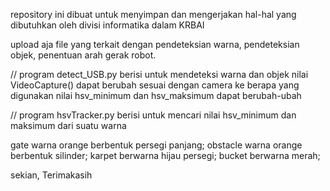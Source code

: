 repository ini dibuat untuk menyimpan dan mengerjakan hal-hal yang dibutuhkan oleh divisi informatika dalam KRBAI

upload aja file yang terkait dengan pendeteksian warna, pendeteksian objek, penentuan arah gerak robot.

// program detect_USB.py
  berisi untuk mendeteksi warna dan objek
  nilai VideoCapture() dapat berubah sesuai dengan camera ke berapa yang digunakan
  nilai hsv_minimum dan hsv_maksimum dapat berubah-ubah

// program hsvTracker.py
  berisi untuk mencari nilai hsv_minimum dan maksimum dari suatu warna

gate warna orange berbentuk persegi panjang;
obstacle warna orange berbentuk silinder;
karpet berwarna hijau persegi;
bucket berwarna merah;

sekian, Terimakasih
